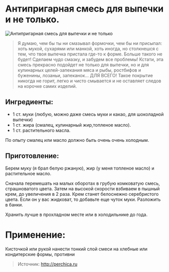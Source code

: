 # Антипригарная смесь для выпечки и не только.
![Антипригарная смесь для выпечки и не только](/images/Kulinar/Zagotovki/antiprigarnaya_smes`.png 'Антипригарная смесь для выпечки и не только')

> Я думаю, чем бы ты ни смазывал формочки, чем бы ни присыпал: хоть мукой, сухарями или манкой, хоть иногда, но столкнешся с тем, что твоя выпечка пристала где-то к форме. Больше такого не будет! Сделаем чудо смазку, и забудем все проблемы! Кстати, эта смесь прекрасно подойдет не только для выпечки, но и для кулинарных целей-запекания мяса и рыбы, ростбифов и буженины, лозаньи, запеканок... ДЛЯ ВСЕГО! Такое покрытие никогда не горит, легко и чисто смывается и не оставляет следов на корочке самих изделий.

## Ингредиенты:
- 1 ст. муки (любую, можно даже смесь муки и какао, для шоколадной выпечки)
- 1 ст. жира (смалец, кулинарный жир,топленое масло).
- 1 ст. растительного масла.

По опыту cмалец или масло должно быть очень очень холодным.

## Приготовление:
Берем муку (я брал белую ржаную), жир (у меня топленое масло) и растительное масло.

Сначала перемешать на малых оборотах в грубую комковатую смесь, страшноватого цвета. Затем на высокой скорости взбиваем в пышный крем, до увеличения в 2 раза. Крем станет белоснежно серебристого цвета. Если он у вас жидковат, то добавьте еще чуток муки. Разложить в банки.

Хранить лучше в прохладном месте или в холодильнике до года.

# Применение:
Кисточкой  или рукой нанести тонкий слой смеси на хлебные или кондитерские формы, противни

> Источник: http://perchica.ru
